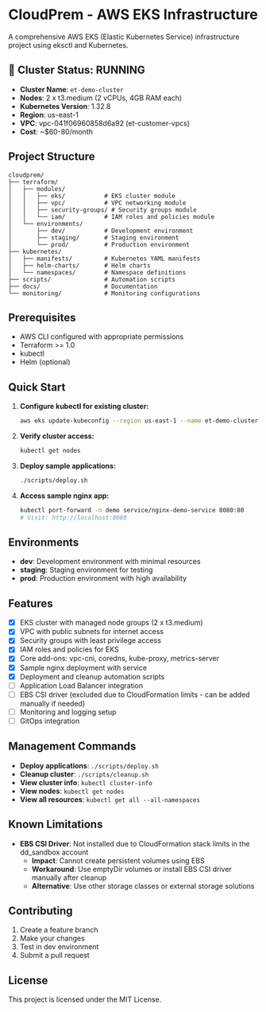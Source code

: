 # CloudPrem - AWS EKS Infrastructure

A comprehensive AWS EKS (Elastic Kubernetes Service) infrastructure project using eksctl and Kubernetes.

## 🎉 Cluster Status: RUNNING
- **Cluster Name**: `et-demo-cluster`
- **Nodes**: 2 x t3.medium (2 vCPUs, 4GB RAM each)
- **Kubernetes Version**: 1.32.8
- **Region**: us-east-1
- **VPC**: vpc-041f06960858d6a92 (et-customer-vpcs)
- **Cost**: ~$60-80/month

## Project Structure

```
cloudprem/
├── terraform/
│   ├── modules/
│   │   ├── eks/           # EKS cluster module
│   │   ├── vpc/           # VPC networking module
│   │   ├── security-groups/ # Security groups module
│   │   └── iam/           # IAM roles and policies module
│   └── environments/
│       ├── dev/           # Development environment
│       ├── staging/       # Staging environment
│       └── prod/          # Production environment
├── kubernetes/
│   ├── manifests/         # Kubernetes YAML manifests
│   ├── helm-charts/       # Helm charts
│   └── namespaces/        # Namespace definitions
├── scripts/               # Automation scripts
├── docs/                  # Documentation
└── monitoring/            # Monitoring configurations
```

## Prerequisites

- AWS CLI configured with appropriate permissions
- Terraform >= 1.0
- kubectl
- Helm (optional)

## Quick Start

1. **Configure kubectl for existing cluster:**
   ```bash
   aws eks update-kubeconfig --region us-east-1 --name et-demo-cluster --profile dd_sandbox
   ```

2. **Verify cluster access:**
   ```bash
   kubectl get nodes
   ```

3. **Deploy sample applications:**
   ```bash
   ./scripts/deploy.sh
   ```

4. **Access sample nginx app:**
   ```bash
   kubectl port-forward -n demo service/nginx-demo-service 8080:80
   # Visit: http://localhost:8080
   ```

## Environments

- **dev**: Development environment with minimal resources
- **staging**: Staging environment for testing
- **prod**: Production environment with high availability

## Features

- [x] EKS cluster with managed node groups (2 x t3.medium)
- [x] VPC with public subnets for internet access
- [x] Security groups with least privilege access
- [x] IAM roles and policies for EKS
- [x] Core add-ons: vpc-cni, coredns, kube-proxy, metrics-server
- [x] Sample nginx deployment with service
- [x] Deployment and cleanup automation scripts
- [ ] Application Load Balancer integration
- [ ] EBS CSI driver (excluded due to CloudFormation limits - can be added manually if needed)
- [ ] Monitoring and logging setup
- [ ] GitOps integration

## Management Commands

- **Deploy applications**: `./scripts/deploy.sh`
- **Cleanup cluster**: `./scripts/cleanup.sh`
- **View cluster info**: `kubectl cluster-info`
- **View nodes**: `kubectl get nodes`
- **View all resources**: `kubectl get all --all-namespaces`

## Known Limitations

- **EBS CSI Driver**: Not installed due to CloudFormation stack limits in the dd_sandbox account
  - **Impact**: Cannot create persistent volumes using EBS
  - **Workaround**: Use emptyDir volumes or install EBS CSI driver manually after cleanup
  - **Alternative**: Use other storage classes or external storage solutions

## Contributing

1. Create a feature branch
2. Make your changes
3. Test in dev environment
4. Submit a pull request

## License

This project is licensed under the MIT License.
